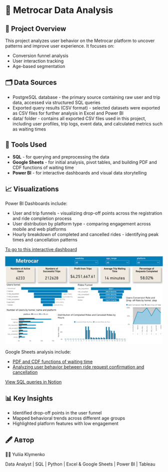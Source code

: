 # 🚗 Metrocar Data Analysis

## 📌 Project Overview  
This project analyzes user behavior on the Metrocar platform to uncover patterns and improve user experience. It focuses on:
- Conversion funnel analysis  
- User interaction tracking  
- Age-based segmentation

## 🗂️ Data Sources
- PostgreSQL database - the primary source containing raw user and trip data, accessed via structured SQL queries
- Exported query results (CSV format) - selected datasets were exported as CSV files for further analysis in Excel and Power BI
- data/ folder - contains all exported CSV files used in this project, including user profiles, trip logs, event data, and calculated metrics such as waiting times

## 🧰 Tools Used  
- **SQL** - for querying and preprocessing the data
- **Google Sheets** - for initial analysis, pivot tables, and building PDF and CDF functions of waiting time
- **Power BI** - for interactive dashboards and visual data storytelling

## 📈 Visualizations  
Power BI Dashboards include:
- User and trip funnels - visualizing drop-off points across the registration and ride completion process
- User distribution by platform type - comparing engagement across mobile and web platforms
- Hourly breakdown of completed and cancelled rides - identifying peak times and cancellation patterns

[To go to this interactive dashboard](https://app.powerbi.com/view?r=eyJrIjoiMjQ4MTUzNmUtNWM0Zi00Nzc0LWIzMTEtODQwMGZhYWJlOGI4IiwidCI6ImRmODY3OWNkLWE4MGUtNDVkOC05OWFjLWM4M2VkN2ZmOTVhMCJ9)

![](dashboard_metrocar.png)

Google Sheets analysis include:
- [PDF and CDF functions of waiting time](https://docs.google.com/spreadsheets/d/1yQ5enABx7nCfaYtZgPFU126j8SZRcWcR3A4grMDZcns/edit?usp=sharing)
- [Analyzing user behavior between ride request confirmation and cancellation](https://docs.google.com/spreadsheets/d/1ZlSuZlLCLMSRTIdb-LmIihEyuSwh08x9MyQWGBJe4PU/edit?usp=sharing)

[View SQL queries in Notion](https://www.notion.so/MidTerm-Project-Metrocar-Data-Analysis-205cda259e6580949757cabe26150b78?source=copy_link)

## 📊 Key Insights  
- Identified drop-off points in the user funnel  
- Mapped behavioral trends across different age groups  
- Highlighted platform features with low engagement

## 🖋️ Автор

👩‍💻 Yuliia Klymenko

Data Analyst | SQL | Python | Excel & Google Sheets | Power BI | Tableau
